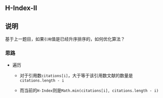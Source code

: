 ## H-Index-II

## 说明

基于上一题目，如果`引用`值是已经升序排序的，如何优化算法？


### 思路

- 遍历

    - 对于引用数`citations[i]`，大于等于该引用数文献的数量是`citations.length - i`
    
    - 而当前的`H-Index`则是`Math.min(citations[i], citations.length - i)`